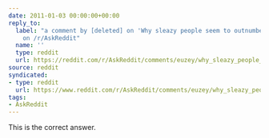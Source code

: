 ```yaml
---
date: 2011-01-03 00:00:00+00:00
reply_to:
  label: "a comment by [deleted] on 'Why sleazy people seem to outnumber good \r\npeople?'
    on /r/AskReddit"
  name: ''
  type: reddit
  url: https://reddit.com/r/AskReddit/comments/euzey/why_sleazy_people_seem_to_outnumber_good_people/c1b5qdz/
source: reddit
syndicated:
- type: reddit
  url: https://www.reddit.com/r/AskReddit/comments/euzey/why_sleazy_people_seem_to_outnumber_good_people/c1b5qoy/
tags:
- AskReddit
---
```


This is the correct answer.